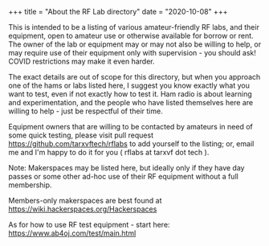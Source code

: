 +++
title = "About the RF Lab directory"
date = "2020-10-08"
+++

This is intended to be a listing of various amateur-friendly RF labs,
and their equipment, open to amateur use or otherwise available for borrow
or rent.  The owner of the lab or equipment may or may not also be willing
to help, or may require use of their equipment only with supervision -
you should ask!  COVID restrictions may make it even harder.

The exact details are out of scope for this directory, but when you
approach one of the hams or labs listed here, I suggest you know exactly
what you want to test, even if not exactly how to test it. Ham radio
is about learning and experimentation, and the people who have listed
themselves here are willing to help - just be respectful of their time.

Equipment owners that are willing to be contacted by amateurs
in need of some quick testing, please visit pull request
https://github.com/tarxvftech/rflabs to add yourself to the listing;
or, email me and I'm happy to do it for you ( rflabs at tarxvf dot tech ).

Note: Makerspaces may be listed here, but ideally only if they have
day passes or some other ad-hoc use of their RF equipment without a
full membership.  

Members-only makerspaces are best found at https://wiki.hackerspaces.org/Hackerspaces


As for how to use RF test equipment - start here: https://www.ab4oj.com/test/main.html

